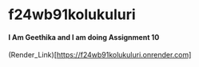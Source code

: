 # f24wb91kolukuluri

#### I Am Geethika and I am doing Assignment 10 
(Render_Link)[https://f24wb91kolukuluri.onrender.com]
